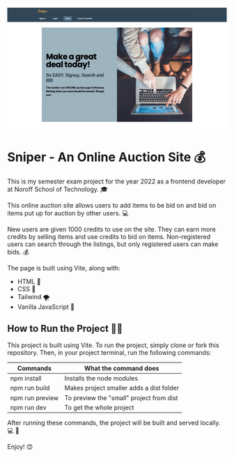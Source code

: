 ![A screenshot of my project](image/screenshot.png)

# Sniper - An Online Auction Site 💰

This is my semester exam project for the year 2022 as a frontend developer at Noroff School of Technology. 🎓

This online auction site allows users to add items to be bid on and bid on items put up for auction by other users. 💻

New users are given 1000 credits to use on the site. They can earn more credits by selling items and use credits to bid on items. Non-registered users can search through the listings, but only registered users can make bids. 💰

The page is built using Vite, along with:

- HTML 📜
- CSS 🎨
- Tailwind 🌪
- Vanilla JavaScript 🍦

## How to Run the Project 🏃‍♂️

This project is built using Vite. To run the project, simply clone or fork this repository. Then, in your project terminal, run the following commands:

| Commands        | What the command does                    |
| --------------- | ---------------------------------------- |
| npm install     | Installs the node modules                |
| npm run build   | Makes project smaller adds a dist folder |
| npm run preview | To preview the "small" project from dist |
| npm run dev     | To get the whole project                 |

After running these commands, the project will be built and served locally. 💻 📡

Enjoy! 😊
